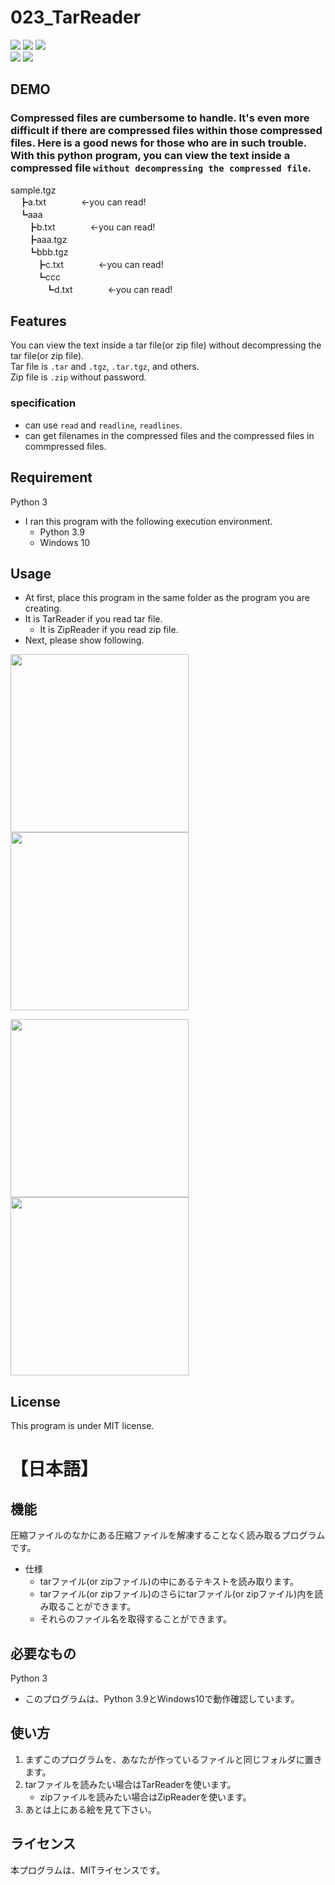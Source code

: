 # 023_TarReader
![](https://img.shields.io/badge/type-python3-brightgreen)  ![](https://img.shields.io/badge/windows%20build-passing-brightgreen) ![](https://img.shields.io/badge/license-MIT-brightgreen)   
![](https://img.shields.io/badge/compression-tar/tgz-red) ![](https://img.shields.io/badge/compression-zip-red)

## DEMO
### Compressed files are cumbersome to handle. It's even more difficult if there are compressed files within those compressed files. Here is a good news for those who are in such trouble. With this python program, you can view the text inside a compressed file `without decompressing the compressed file`.
  
sample.tgz  
　┣a.txt　　　　<-you can read!  
　┗aaa  
　　┣b.txt　　　　<-you can read!  
　　┣aaa.tgz  
　　┗bbb.tgz  
　　　┣c.txt　　　　<-you can read!  
　　　┗ccc  
　　　　┗d.txt　　　　<-you can read!  

  
  
## Features
You can view the text inside a tar file(or zip file) without decompressing the tar file(or zip file).  
Tar file is `.tar` and `.tgz`, `.tar.tgz`, and others.  
Zip file is `.zip` without password.

### specification
- can use `read` and `readline`, `readlines`.
- can get filenames in the compressed files and the compressed files in commpressed files.  


## Requirement 
Python 3
 - I ran this program with the following execution environment.
   - Python 3.9
   - Windows 10

## Usage
- At first, place this program in the same folder as the program you are creating.  
- It is TarReader if you read tar file.
  - It is ZipReader if you read zip file.
- Next, please show following.  
  
<img src="https://user-images.githubusercontent.com/44888139/134872684-d5fccd1a-7550-4289-bcbd-20dc785635da.png" height="285px">  <img src="https://user-images.githubusercontent.com/44888139/134873452-38ca310a-f81c-4ebb-95f5-ea1968381b8c.png" height="285px">  
  
<img src="https://user-images.githubusercontent.com/44888139/134872827-25b1cabd-155c-40c7-bb27-4eed6db59678.png" height="285px">  <img src="https://user-images.githubusercontent.com/44888139/134872873-89559e32-088d-4e4b-a665-0f64580917d8.png" height="285px">  


## License
This program is under MIT license.  

# 【日本語】

## 機能
圧縮ファイルのなかにある圧縮ファイルを解凍することなく読み取るプログラムです。
- 仕様
  - tarファイル(or zipファイル)の中にあるテキストを読み取ります。
  - tarファイル(or zipファイル)のさらにtarファイル(or zipファイル)内を読み取ることができます。
  - それらのファイル名を取得することができます。  

## 必要なもの
Python 3
- このプログラムは、Python 3.9とWindows10で動作確認しています。

## 使い方
1. まずこのプログラムを、あなたが作っているファイルと同じフォルダに置きます。
1. tarファイルを読みたい場合はTarReaderを使います。
   - zipファイルを読みたい場合はZipReaderを使います。
1. あとは上にある絵を見て下さい。


## ライセンス
本プログラムは、MITライセンスです。
